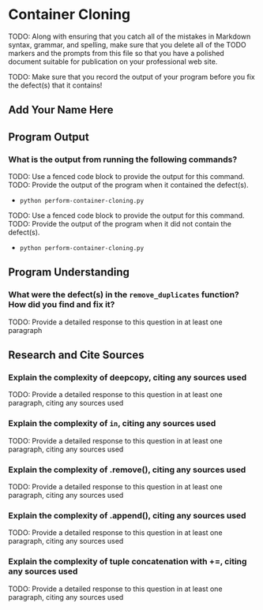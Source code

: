 # Container Cloning

TODO: Along with ensuring that you catch all of the mistakes in Markdown syntax,
grammar, and spelling, make sure that you delete all of the TODO markers and the
prompts from this file so that you have a polished document suitable for
publication on your professional web site.

TODO: Make sure that you record the output of your program before you fix the
defect(s) that it contains!

## Add Your Name Here

## Program Output

### What is the output from running the following commands?

TODO: Use a fenced code block to provide the output for this command.
TODO: Provide the output of the program when it contained the defect(s).

- `python perform-container-cloning.py`

TODO: Use a fenced code block to provide the output for this command.
TODO: Provide the output of the program when it did not contain the defect(s).

- `python perform-container-cloning.py`

## Program Understanding

### What were the defect(s) in the `remove_duplicates` function? How did you find and fix it?

TODO: Provide a detailed response to this question in at least one paragraph

## Research and Cite Sources

### Explain the complexity of deepcopy, citing any sources used

TODO: Provide a detailed response to this question in at least one paragraph,
citing any sources used

### Explain the complexity of `in`, citing any sources used

TODO: Provide a detailed response to this question in at least one paragraph,
citing any sources used

### Explain the complexity of .remove(), citing any sources used

TODO: Provide a detailed response to this question in at least one paragraph,
citing any sources used

### Explain the complexity of .append(), citing any sources used

TODO: Provide a detailed response to this question in at least one paragraph,
citing any sources used

### Explain the complexity of tuple concatenation with +=, citing any sources used

TODO: Provide a detailed response to this question in at least one paragraph,
citing any sources used
